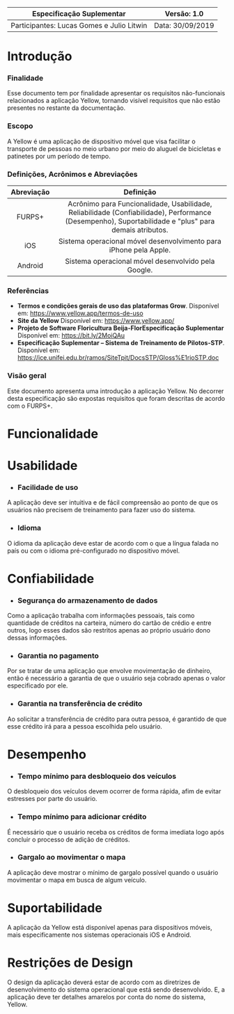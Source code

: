 | Especificação Suplementar | Versão: 1.0| 
| -------- | -------- |
| Participantes: Lucas Gomes e Julio Litwin | Data: 30/09/2019|

Introdução
===
### Finalidade

Esse documento tem por finalidade apresentar os requisitos não-funcionais relacionados a aplicação Yellow, tornando visível requisitos que não estão presentes no restante da documentação. 

### Escopo
A Yellow é uma aplicação de dispositivo móvel que visa facilitar o transporte de pessoas no meio urbano por meio do aluguel de bicicletas e patinetes por um período de tempo.


### Definições, Acrônimos e Abreviações
| Abreviação | Definição | 
|:----:|:------:|
| FURPS+ | Acrônimo para Funcionalidade, Usabilidade, Reliabilidade (Confiabilidade), Performance (Desempenho), Suportabilidade e "plus" para demais atributos. | 
| iOS | Sistema operacional móvel desenvolvimento para iPhone pela Apple. |
| Android | Sistema operacional móvel desenvolvido pela Google. |

### Referências
- **Termos e condições gerais de uso das plataformas Grow**. Disponível em: https://www.yellow.app/termos-de-uso
- **Site da Yellow** Disponível em: https://www.yellow.app/
- **Projeto de Software Floricultura Beija-FlorEspecificação Suplementar** Disponível em: https://bit.ly/2MoiQAu
- **Especificação Suplementar – Sistema de Treinamento de Pilotos-STP**. Disponível em: https://ice.unifei.edu.br/ramos/SiteTpit/DocsSTP/Gloss%E1rioSTP.doc


### Visão geral
Este documento apresenta uma introdução a aplicação Yellow. No decorrer desta especificação são expostas requisitos que foram descritas de acordo com o FURPS+.

Funcionalidade
===


Usabilidade
===
- ### **Facilidade de uso**
A aplicação deve ser intuitiva e de fácil compreensão ao ponto de que os usuários não precisem de treinamento para fazer uso do sistema.

- ### **Idioma**
O idioma da aplicação deve estar de acordo com o que a língua falada no país ou com o idioma pré-configurado no dispositivo móvel.

Confiabilidade
===
- ### **Segurança do armazenamento de dados**
Como a aplicação trabalha com informações pessoais, tais como quantidade de créditos na carteira, número do cartão de crédio e entre outros, logo esses dados são restritos apenas ao próprio usuário dono dessas informações.

- ### **Garantia no pagamento**
Por se tratar de uma aplicação que envolve movimentação de dinheiro, então é necessário a garantia de que o usuário seja cobrado apenas o valor especificado por ele.

- ### **Garantia na transferência de crédito**
Ao solicitar a transferência de crédito para outra pessoa, é garantido de que esse crédito irá para a pessoa escolhida pelo usuário.

Desempenho
===
- ### **Tempo mínimo para desbloqueio dos veículos**
O desbloqueio dos veículos devem ocorrer de forma rápida, afim de evitar estresses por parte do usuário.

- ### **Tempo mínimo para adicionar crédito**
É necessário que o usuário receba os créditos de forma imediata logo após concluir o processo de adição de créditos.

- ### **Gargalo ao movimentar o mapa**
A aplicação deve mostrar o mínimo de gargalo possível quando o usuário movimentar o mapa em busca de algum veículo.

Suportabilidade
===
A aplicação da Yellow está disponível apenas para dispositivos móveis, mais especificamente nos sistemas operacionais iOS e Android.

Restrições de Design
===
O design da aplicação deverá estar de acordo com as diretrizes de desenvolvimento do sistema operacional que está sendo desenvolvido. E, a aplicação deve ter detalhes amarelos por conta do nome do sistema, Yellow.
